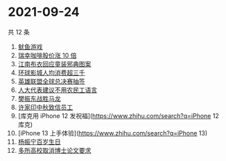 # 2021-09-24

共 12 条

<!-- BEGIN ZHIHUSEARCH -->
<!-- 最后更新时间 Fri Sep 24 2021 02:12:38 GMT+0800 (China Standard Time) -->
1. [鱿鱼游戏](https://www.zhihu.com/search?q=鱿鱼游戏)
1. [瑞幸咖啡股价涨 10 倍](https://www.zhihu.com/search?q=瑞幸)
1. [江南布衣回应童装邪典图案](https://www.zhihu.com/search?q=江南布衣)
1. [环球影城人均消费超三千 ](https://www.zhihu.com/search?q=环球影城)
1. [英雄联盟全球总决赛抽签](https://www.zhihu.com/search?q=s11)
1. [人大代表建议不用农民工语言](https://www.zhihu.com/search?q=农民工语言)
1. [樊振东战胜马龙](https://www.zhihu.com/search?q=樊振东)
1. [许家印中秋致信员工](https://www.zhihu.com/search?q=许家印致信)
1. [库克用 iPhone 12 发祝福](https://www.zhihu.com/search?q=iPhone 12 库克)
1. [iPhone 13 上手体验](https://www.zhihu.com/search?q=iPhone 13)
1. [杨振宁百岁生日](https://www.zhihu.com/search?q=杨振宁)
1. [多所高校取消博士论文要求](https://www.zhihu.com/search?q=博士论文)
<!-- END ZHIHUSEARCH -->
